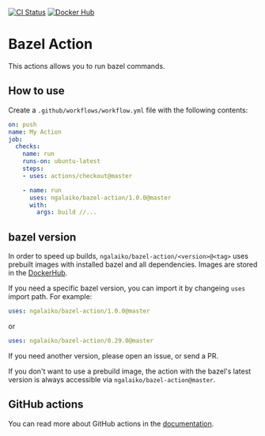 [![CI Status](https://github.com/ngalaiko/bazel-action/workflows/ci/badge.svg)](https://github.com/ngalaiko/bazel-action/actions)
[![Docker Hub](https://img.shields.io/docker/pulls/ngalayko/bazel-action.svg)](https://hub.docker.com/r/ngalayko/bazel-action/ "Docker Pulls")

# Bazel Action

This actions allows you to run bazel commands.

## How to use

Create a `.github/workflows/workflow.yml` file with the following contents:
```yaml
on: push
name: My Action
job:
  checks:
    name: run
    runs-on: ubuntu-latest
    steps:
    - uses: actions/checkout@master

    - name: run
      uses: ngalaiko/bazel-action/1.0.0@master
      with:
        args: build //...
```

## bazel version

In order to speed up builds, `ngalaiko/bazel-action/<version>@<tag>` uses prebuilt images with installed bazel 
and all dependencies. Images are stored in the [DockerHub](https://cloud.docker.com/u/ngalayko/repository/docker/ngalayko/bazel-action).

If you need a specific bazel version, you can import it by changeing `uses` import path. For example:

```yaml
uses: ngalaiko/bazel-action/1.0.0@master
```

or

```yaml
uses: ngalaiko/bazel-action/0.29.0@master
```

If you need another version, please open an issue, or send a PR.

If you don't want to use a prebuild image, the action with the bazel's latest version is always accessible via
`ngalaiko/bazel-action@master`.

## GitHub actions

You can read more about GitHub actions in the [documentation](https://help.github.com/en/categories/automating-your-workflow-with-github-actions).
